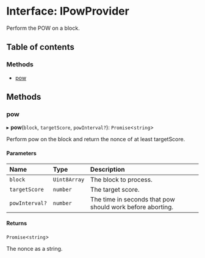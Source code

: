 # Interface: IPowProvider

Perform the POW on a block.

## Table of contents

### Methods

- [pow](IPowProvider.md#pow)

## Methods

### pow

▸ **pow**(`block`, `targetScore`, `powInterval?`): `Promise`<`string`\>

Perform pow on the block and return the nonce of at least targetScore.

#### Parameters

| Name | Type | Description |
| :------ | :------ | :------ |
| `block` | `Uint8Array` | The block to process. |
| `targetScore` | `number` | The target score. |
| `powInterval?` | `number` | The time in seconds that pow should work before aborting. |

#### Returns

`Promise`<`string`\>

The nonce as a string.
